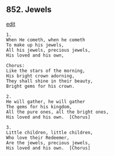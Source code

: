 
## 852.  Jewels
[edit](https://docs.google.com/document/d/1vmDVGV8%2DsLid91nM6fhgzlzacpODoBXo/edit?mode=html)



    1.
    When He cometh, when he cometh
    To make up his jewels,
    All his jewels, precious jewels,
    His loved and his own,

    Chorus:
    Like the stars of the morning,
    His bright crown adorning,
    They shall shine in their beauty,
    Bright gems for his crown.

    2.
    He will gather, he will gather
    The gems for his kingdom,
    All the pure ones, all the bright ones,
    His loved and his own.  [Chorus]

    3.
    Little children, little children, 
    Who love their Redeemer,
    Are the jewels, precious jewels,
    His loved and his own.  [Chorus]
